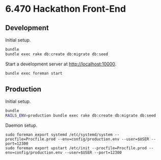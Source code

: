 # 6.470 Hackathon Front-End

## Development

Initial setup.

```bash
bundle
bundle exec rake db:create db:migrate db:seed
```

Start a development server at [http://localhost:10000](http://localhost:10000).

```bash
bundle exec foreman start
```

## Production

Initial setup.

```bash
bundle
RAILS_ENV=production bundle exec rake db:create db:migrate db:seed
```

Daemon setup.

```
sudo foreman export systemd /etc/systemd/system --procfile=Procfile.prod --env=config/production.env --user=$USER --port=12300
sudo foreman export upstart /etc/init --procfile=Procfile.prod --env=config/production.env --user=$USER --port=12300
```
